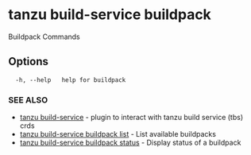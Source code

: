 # tanzu build-service buildpack

Buildpack Commands

## Options

```console
  -h, --help   help for buildpack
```

### SEE ALSO

* [tanzu build-service](tanzu_build-service.md)	 - plugin to interact with tanzu build service (tbs) crds
* [tanzu build-service buildpack list](tanzu_build-service_buildpack_list.md)	 - List available buildpacks
* [tanzu build-service buildpack status](tanzu_build-service_buildpack_status.md)	 - Display status of a buildpack

